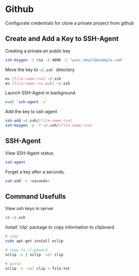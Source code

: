 # Github
Configurate credentials for clone a private proyect from github


## Create and Add a Key to SSH-Agent
Creating a private an public key
```bash
ssh-keygen -t rsa -b 4096 -C "your_email@example.com"
```

Move the key to ```~/.ssh ``` directory
```bash
mv [file-name-rsa] ~/.ssh
mv [file-name-rsa.pub] ~/.ssh
```

Launch SSH-Agent in background
```bash
eval `ssh-agent -s`
```

Add the key to ssh-agent
```bash
ssh-add ~/.ssh/[file-name-rsa]
ssh-keygen -p -f ~/.ssh/[file-name-rsa]
```

## SSH-Agent
View SSH-Agent status
```bash
ssh-agent
```

Forget a key after a seconds.
```bash
ssh-add -t <seconds>
```


## Command Usefulls

View ssh keys in server 
```bash
cd ~/.ssh
```

Install 'clip' package to copy information to clipboard
```bash
# copy
sudo apt-get install xclip

# copy to clipboard
xclip -o | xclip -sel clip

# paste
xclip -o -sel clip > file.txt
```



